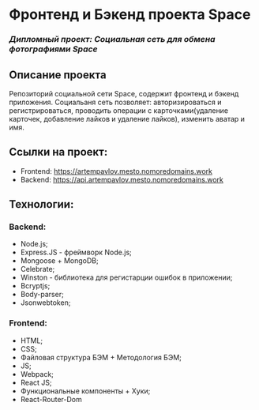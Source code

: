 # Фронтенд и Бэкенд проекта Space
### *Дипломный проект: Социальная сеть для обмена фотографиями Space*

## Описание проекта
Репозиторий социальной сети Space, содержит фронтенд и бэкенд приложения.
Социальаня сеть позволяет: авторизироваться и регистрироваться,
проводить операции с карточками(удаление карточек, добавление лайков и удаление лайков),
изменить аватар и имя.

## Ссылки на проект:
- Frontend: https://artempavlov.mesto.nomoredomains.work
- Backend: https://api.artempavlov.mesto.nomoredomains.work

## Технологии:
### Backend:
- Node.js;
- Express.JS - фреймворк Node.js;
- Mongoose + MongoDB;
- Сelebrate;
- Winston - библиотека для регистарции ошибок в приложении;
- Bcryptjs;
- Body-parser;
- Jsonwebtoken;

### Frontend:
- HTML;
- CSS;
- Файловая структура БЭМ + Методология БЭМ;
- JS;
- Webpack;
- React JS;
- Функциональные компоненты + Хуки;
- React-Router-Dom
